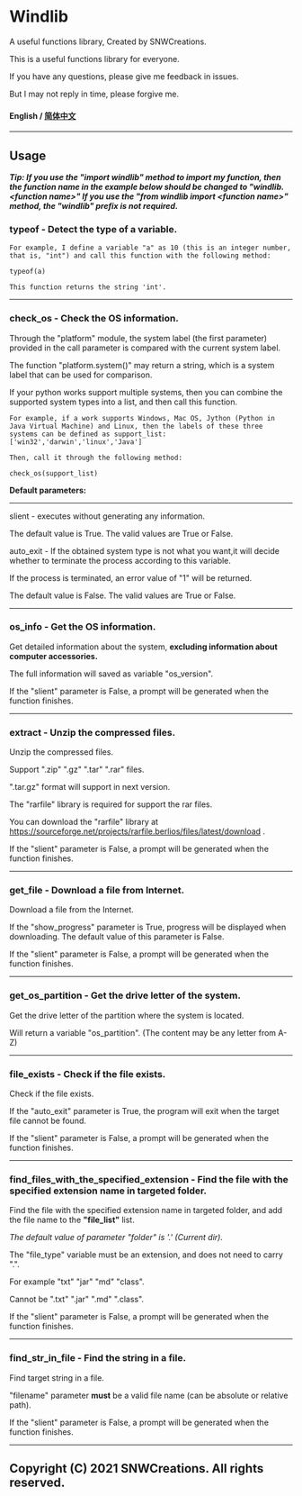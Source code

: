 # **Windlib**

A useful functions library, Created by SNWCreations.

This is a useful functions library for everyone.

If you have any questions, please give me feedback in issues.

But I may not reply in time, please forgive me.

#### English / [简体中文](https://github.com/SNWCreations/windlib/blob/main/README-zh_Hans.md)

---

## **Usage**

***Tip: If you use the "import windlib" method to import my function, then the function name in the example below should be changed to "windlib.\<function name\>"
If you use the "from windlib import \<function name\>" method, the "windlib" prefix is not required.***

### **typeof - Detect the type of a variable.**

    For example, I define a variable "a" as 10 (this is an integer number, that is, "int") and call this function with the following method:

    typeof(a)

    This function returns the string 'int'.

---

### **check_os - Check the OS information.**

Through the "platform" module, the system label (the first parameter) provided in the call parameter is compared with the current system label.

The function "platform.system()" may return a string, which is a system label that can be used for comparison.

If your python works support multiple systems, then you can combine the supported system types into a list, and then call this function.

    For example, if a work supports Windows, Mac OS, Jython (Python in Java Virtual Machine) and Linux, then the labels of these three systems can be defined as support_list: ['win32','darwin','linux','Java']

    Then, call it through the following method:

    check_os(support_list)


**Default parameters:**

---

slient - executes without generating any information.

The default value is True. The valid values are True or False.

auto_exit - If the obtained system type is not what you want,it will decide whether to terminate the process according to this variable.

If the process is terminated, an error value of "1" will be returned.

The default value is False. The valid values are True or False.

---

### **os_info - Get the OS information.**

Get detailed information about the system, **excluding information about computer accessories.**

The full information will saved as variable "os_version".

If the "slient" parameter is False, a prompt will be generated when the function finishes.

---

### **extract - Unzip the compressed files.**

Unzip the compressed files.

Support ".zip" ".gz" ".tar" ".rar" files.

".tar.gz" format will support in next version.

The "rarfile" library is required for support the rar files.

You can download the "rarfile" library at https://sourceforge.net/projects/rarfile.berlios/files/latest/download .

If the "slient" parameter is False, a prompt will be generated when the function finishes.

---

### **get_file - Download a file from Internet.**

Download a file from the Internet.

If the "show_progress" parameter is True, progress will be displayed when downloading. The default value of this parameter is False.

If the "slient" parameter is False, a prompt will be generated when the function finishes.

---

### **get_os_partition - Get the drive letter of the system.**

Get the drive letter of the partition where the system is located.

Will return a variable "os_partition". (The content may be any letter from A-Z)

---

### **file_exists - Check if the file exists.**

Check if the file exists.

If the "auto_exit" parameter is True, the program will exit when the target file cannot be found.

If the "slient" parameter is False, a prompt will be generated when the function finishes.

---

### **find_files_with_the_specified_extension - Find the file with the specified extension name in targeted folder.**

Find the file with the specified extension name in targeted folder, and add the file name to the **"file_list"** list.

*The default value of parameter "folder" is '.' (Current dir).*

The "file_type" variable must be an extension, and does not need to carry ".".

For example "txt" "jar" "md" "class".

Cannot be ".txt" ".jar" ".md" ".class".

If the "slient" parameter is False, a prompt will be generated when the function finishes.

---

### **find_str_in_file - Find the string in a file.**

Find target string in a file.

"filename" parameter **must** be a valid file name (can be absolute or relative path).

If the "slient" parameter is False, a prompt will be generated when the function finishes.

---

## Copyright (C) 2021 SNWCreations. All rights reserved.
